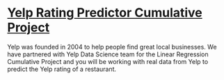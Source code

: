 # [Yelp Rating Predictor Cumulative Project](https://www.codecademy.com/courses/machine-learning/informationals/predict-a-yelp-rating-regression)

Yelp was founded in 2004 to help people find great local businesses.
We have partnered with Yelp Data Science team for the Linear Regression Cumulative Project and you will be working with real data from Yelp to predict the Yelp rating of a restaurant.
